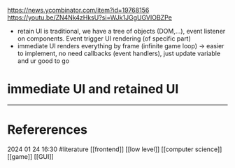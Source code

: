 https://news.ycombinator.com/item?id=19768156
https://youtu.be/ZN4Nk4zHksU?si=WJk1JGgUGVIOBZPe 

- retain UI is  traditional, we have a tree of objects (DOM,...), event listener on components. Event trigger 
UI rendering (of specific part) 
- immediate UI renders everything by frame (infinite game loop) 
-> easier to implement, no need callbacks (event handlers), just update variable and ur good to go 





# immediate UI and retained UI
--- 
# Refererences 




2024 01 24 16:30 
#literature  [[frontend]] [[low level]] [[computer science]] [[game]]  [[GUI]]